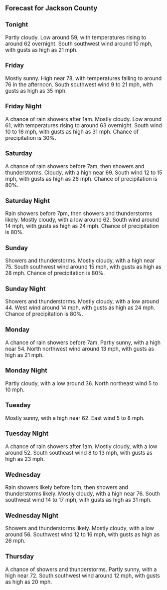 <div>
   <h2>Forecast for Jackson County</h2>
   <p>
      <div style="font-size:120%">
         <h3>Tonight</h3>Partly cloudy. Low around 59, with temperatures rising to around 62 overnight. South southwest wind around 10 mph, with gusts
         as high as 21 mph.<br></div>
   </p>
   <p>
      <div style="font-size:120%">
         <h3>Friday</h3>Mostly sunny. High near 78, with temperatures falling to around 76 in the afternoon. South southwest wind 9 to 21 mph, with
         gusts as high as 35 mph.<br></div>
   </p>
   <p>
      <div style="font-size:120%">
         <h3>Friday Night</h3>A chance of rain showers after 1am. Mostly cloudy. Low around 61, with temperatures rising to around 63 overnight. South wind
         10 to 16 mph, with gusts as high as 31 mph. Chance of precipitation is 30%.<br></div>
   </p>
   <p>
      <div style="font-size:120%">
         <h3>Saturday</h3>A chance of rain showers before 7am, then showers and thunderstorms. Cloudy, with a high near 69. South wind 12 to 15 mph,
         with gusts as high as 26 mph. Chance of precipitation is 80%.<br></div>
   </p>
   <p>
      <div style="font-size:120%">
         <h3>Saturday Night</h3>Rain showers before 7pm, then showers and thunderstorms likely. Mostly cloudy, with a low around 62. South wind around 14
         mph, with gusts as high as 24 mph. Chance of precipitation is 80%.<br></div>
   </p>
   <p>
      <div style="font-size:120%">
         <h3>Sunday</h3>Showers and thunderstorms. Mostly cloudy, with a high near 75. South southwest wind around 15 mph, with gusts as high as 28
         mph. Chance of precipitation is 80%.<br></div>
   </p>
   <p>
      <div style="font-size:120%">
         <h3>Sunday Night</h3>Showers and thunderstorms. Mostly cloudy, with a low around 44. West wind around 14 mph, with gusts as high as 24 mph. Chance
         of precipitation is 80%.<br></div>
   </p>
   <p>
      <div style="font-size:120%">
         <h3>Monday</h3>A chance of rain showers before 7am. Partly sunny, with a high near 54. North northwest wind around 13 mph, with gusts as
         high as 21 mph.<br></div>
   </p>
   <p>
      <div style="font-size:120%">
         <h3>Monday Night</h3>Partly cloudy, with a low around 36. North northeast wind 5 to 10 mph.<br></div>
   </p>
   <p>
      <div style="font-size:120%">
         <h3>Tuesday</h3>Mostly sunny, with a high near 62. East wind 5 to 8 mph.<br></div>
   </p>
   <p>
      <div style="font-size:120%">
         <h3>Tuesday Night</h3>A chance of rain showers after 1am. Mostly cloudy, with a low around 52. South southeast wind 8 to 13 mph, with gusts as high
         as 23 mph.<br></div>
   </p>
   <p>
      <div style="font-size:120%">
         <h3>Wednesday</h3>Rain showers likely before 1pm, then showers and thunderstorms likely. Mostly cloudy, with a high near 76. South southwest
         wind 14 to 17 mph, with gusts as high as 31 mph.<br></div>
   </p>
   <p>
      <div style="font-size:120%">
         <h3>Wednesday Night</h3>Showers and thunderstorms likely. Mostly cloudy, with a low around 56. Southwest wind 12 to 16 mph, with gusts as high as
         26 mph.<br></div>
   </p>
   <p>
      <div style="font-size:120%">
         <h3>Thursday</h3>A chance of showers and thunderstorms. Partly sunny, with a high near 72. South southwest wind around 12 mph, with gusts as
         high as 20 mph.<br></div>
   </p>
</div>